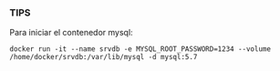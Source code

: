 ### TIPS

Para iniciar el contenedor mysql:

```docker run -it --name srvdb -e MYSQL_ROOT_PASSWORD=1234 --volume /home/docker/srvdb:/var/lib/mysql -d mysql:5.7```

